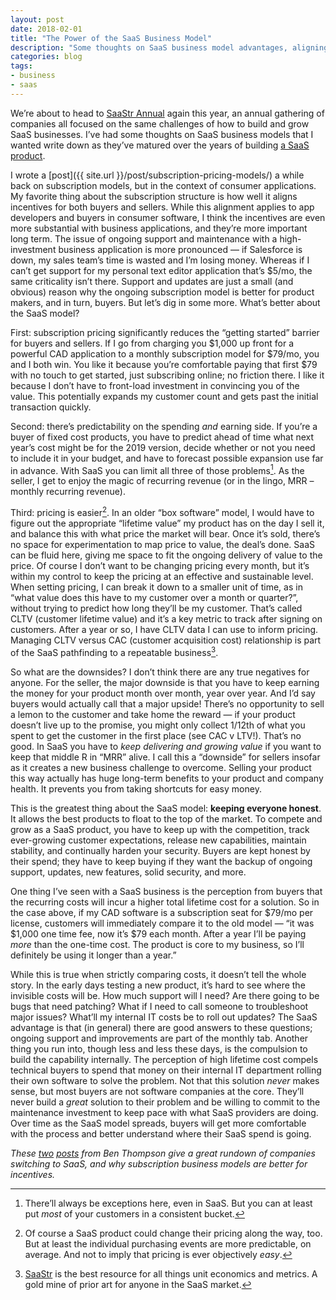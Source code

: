```yaml
---
layout: post
date: 2018-02-01
title: "The Power of the SaaS Business Model"
description: "Some thoughts on SaaS business model advantages, aligning incentives, and predictable revenue."
categories: blog
tags:
- business
- saas
---
```


We’re about to head to [SaaStr Annual](https://www.saastrannual.com/) again this year, an annual gathering of companies all focused on the same challenges of how to build and grow SaaS businesses. I’ve had some thoughts on SaaS business models that I wanted write down as they’ve matured over the years of building [a SaaS product](http://www.fulcrumapp.com/).

I wrote a [post]({{ site.url }}/post/subscription-pricing-models/) a while back on subscription models, but in the context of consumer applications. My favorite thing about the subscription structure is how well it aligns incentives for both buyers and sellers. While this alignment applies to app developers and buyers in consumer software, I think the incentives are even more substantial with business applications, and they’re more important long term. The issue of ongoing support and maintenance with a high-investment business application is more pronounced — if Salesforce is down, my sales team’s time is wasted and I’m losing money. Whereas if I can’t get support for my personal text editor application that’s $5/mo, the same criticality isn’t there. Support and updates are just a small (and obvious) reason why the ongoing subscription model is better for product makers, and in turn, buyers. But let’s dig in some more. What’s better about the SaaS model?

First: subscription pricing significantly reduces the “getting started” barrier for buyers and sellers. If I go from charging you $1,000 up front for a powerful CAD application to a monthly subscription model for $79/mo, you and I both win. You like it because you’re comfortable paying that first $79 with no touch to get started, just subscribing online; no friction there. I like it because I don’t have to front-load investment in convincing you of the value. This potentially expands my customer count and gets past the initial transaction quickly.

Second: there’s predictability on the spending _and_ earning side. If you’re a buyer of fixed cost products, you have to predict ahead of time what next year’s cost might be for the 2019 version, decide whether or not you need to include it in your budget, and have to forecast possible expansion use far in advance. With SaaS you can limit all three of those problems[^forecasting-saas]. As the seller, I get to enjoy the magic of recurring revenue (or in the lingo, MRR – monthly recurring revenue).

Third: pricing is easier[^pricing]. In an older “box software” model, I would have to figure out the appropriate “lifetime value” my product has on the day I sell it, and balance this with what price the market will bear. Once it’s sold, there’s no space for experimentation to map price to value, the deal’s done. SaaS can be fluid here, giving me space to fit the ongoing delivery of value to the price. Of course I don’t want to be changing pricing every month, but it’s within my control to keep the pricing at an effective and sustainable level. When setting pricing, I can break it down to a smaller unit of time, as in “what value does this have to my customer over a month or quarter?”, without trying to predict how long they’ll be my customer. That’s called CLTV (customer lifetime value) and it’s a key metric to track after signing on customers. After a year or so, I have CLTV data I can use to inform pricing. Managing CLTV versus CAC (customer acquisition cost) relationship is part of the SaaS pathfinding to a repeatable business[^saastr].

So what are the downsides? I don’t think there are any true negatives for anyone. For the seller, the major downside is that you have to keep earning the money for your product month over month, year over year. And I’d say buyers would actually call that a major upside! There’s no opportunity to sell a lemon to the customer and take home the reward — if your product doesn’t live up to the promise, you might only collect 1/12th of what you spent to get the customer in the first place (see CAC v LTV!). That’s no good. In SaaS you have to _keep delivering and growing value_ if you want to keep that middle R in “MRR” alive. I call this a “downside” for sellers insofar as it creates a new business challenge to overcome. Selling your product this way actually has huge long-term benefits to your product and company health. It prevents you from taking shortcuts for easy money.

This is the greatest thing about the SaaS model: **keeping everyone honest**. It allows the best products to float to the top of the market. To compete and grow as a SaaS product, you have to keep up with the competition, track ever-growing customer expectations, release new capabilities, maintain stability, and continually harden your security. Buyers are kept honest by their spend; they have to keep buying if they want the backup of ongoing support, updates, new features, solid security, and more.

One thing I’ve seen with a SaaS business is the perception from buyers that the recurring costs will incur a higher total lifetime cost for a solution. So in the case above, if my CAD software is a subscription seat for $79/mo per license, customers will immediately compare it to the old model — “it was $1,000 one time fee, now it’s $79 each month. After a year I’ll be paying _more_ than the one-time cost. The product is core to my business, so I’ll definitely be using it longer than a year.”

While this is true when strictly comparing costs, it doesn’t tell the whole story. In the early days testing a new product, it’s hard to see where the invisible costs will be. How much support will I need? Are there going to be bugs that need patching? What if I need to call someone to troubleshoot major issues? What’ll my internal IT costs be to roll out updates? The SaaS advantage is that (in general) there are good answers to these questions; ongoing support and improvements are part of the monthly tab. Another thing you run into, though less and less these days, is the compulsion to build the capability internally. The perception of high lifetime cost compels technical buyers to spend that money on their internal IT department rolling their own software to solve the problem. Not that this solution _never_ makes sense, but most buyers are not software companies at the core. They’ll never build a _great_ solution to their problem and be willing to commit to the maintenance investment to keep pace with what SaaS providers are doing. Over time as the SaaS model spreads, buyers will get more comfortable with the process and better understand where their SaaS spend is going.

_These [two](https://stratechery.com/2017/wannacry-and-the-power-of-business-models/) [posts](https://stratechery.com/2013/adobes-subscription-model-why-platform-owners-should-care/) from Ben Thompson give a great rundown of companies switching to SaaS, and why subscription business models are better for incentives._

[^forecasting-saas]: There’ll always be exceptions here, even in SaaS. But you can at least put _most_ of your customers in a consistent bucket.
[^pricing]: Of course a SaaS product could change their pricing along the way, too. But at least the individual purchasing events are more predictable, on average. And not to imply that pricing is ever objectively _easy_.
[^saastr]: [SaaStr](https://www.saastr.com/) is the best resource for all things unit economics and metrics. A gold mine of prior art for anyone in the SaaS market.
